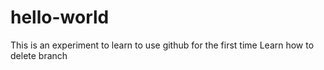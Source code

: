 # hello-world
This is an experiment to learn to use github for the first time 
Learn how to delete branch
